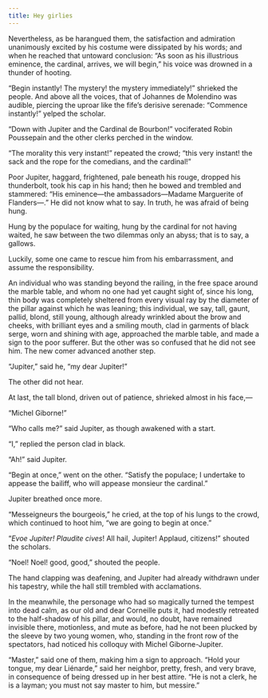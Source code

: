 ```yaml
---
title: Hey girlies
---
```

Nevertheless, as be harangued them, the satisfaction and admiration unanimously excited by his costume were dissipated by his words; and when he reached that untoward conclusion: “As soon as his illustrious eminence, the cardinal, arrives, we will begin,” his voice was drowned in a thunder of hooting.

“Begin instantly! The mystery! the mystery immediately!” shrieked the people. And above all the voices, that of Johannes de Molendino was audible, piercing the uproar like the fife’s derisive serenade: “Commence instantly!” yelped the scholar.

“Down with Jupiter and the Cardinal de Bourbon!” vociferated Robin Poussepain and the other clerks perched in the window.

“The morality this very instant!” repeated the crowd; “this very instant! the sack and the rope for the comedians, and the cardinal!”

Poor Jupiter, haggard, frightened, pale beneath his rouge, dropped his thunderbolt, took his cap in his hand; then he bowed and trembled and stammered: “His eminence—the ambassadors—Madame Marguerite of Flanders—.” He did not know what to say. In truth, he was afraid of being hung.

Hung by the populace for waiting, hung by the cardinal for not having waited, he saw between the two dilemmas only an abyss; that is to say, a gallows.

Luckily, some one came to rescue him from his embarrassment, and assume the responsibility.

An individual who was standing beyond the railing, in the free space around the marble table, and whom no one had yet caught sight of, since his long, thin body was completely sheltered from every visual ray by the diameter of the pillar against which he was leaning; this individual, we say, tall, gaunt, pallid, blond, still young, although already wrinkled about the brow and cheeks, with brilliant eyes and a smiling mouth, clad in garments of black serge, worn and shining with age, approached the marble table, and made a sign to the poor sufferer. But the other was so confused that he did not see him. The new comer advanced another step.

“Jupiter,” said he, “my dear Jupiter!”

The other did not hear.

At last, the tall blond, driven out of patience, shrieked almost in his face,—

“Michel Giborne!”

“Who calls me?” said Jupiter, as though awakened with a start.

“I,” replied the person clad in black.

“Ah!” said Jupiter.

“Begin at once,” went on the other. “Satisfy the populace; I undertake to appease the bailiff, who will appease monsieur the cardinal.”

Jupiter breathed once more.

“Messeigneurs the bourgeois,” he cried, at the top of his lungs to the crowd, which continued to hoot him, “we are going to begin at once.”

“*Evoe Jupiter! Plaudite cives*! All hail, Jupiter! Applaud, citizens!” shouted the scholars.

“Noel! Noel! good, good,” shouted the people.

The hand clapping was deafening, and Jupiter had already withdrawn under his tapestry, while the hall still trembled with acclamations.

In the meanwhile, the personage who had so magically turned the tempest into dead calm, as our old and dear Corneille puts it, had modestly retreated to the half-shadow of his pillar, and would, no doubt, have remained invisible there, motionless, and mute as before, had he not been plucked by the sleeve by two young women, who, standing in the front row of the spectators, had noticed his colloquy with Michel Giborne-Jupiter.

“Master,” said one of them, making him a sign to approach. “Hold your tongue, my dear Liénarde,” said her neighbor, pretty, fresh, and very brave, in consequence of being dressed up in her best attire. “He is not a clerk, he is a layman; you must not say master to him, but messire.”
